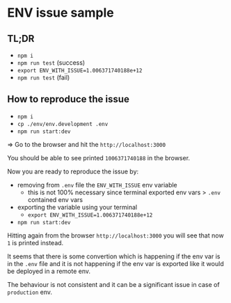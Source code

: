 # ENV issue sample

## TL;DR

- `npm i`
- `npm run test` (success)
- `export ENV_WITH_ISSUE=1.006371740188e+12`
- `npm run test` (fail)

## How to reproduce the issue

- `npm i`
- `cp ./env/env.development .env`
- `npm run start:dev`

=> Go to the browser and hit the `http://localhost:3000`

You should be able to see printed `1006371740188` in the browser.

Now you are ready to reproduce the issue by:

- removing from `.env` file the `ENV_WITH_ISSUE` env variable
  - this is not 100% necessary since terminal exported env vars > `.env` contained env vars
- exporting the variable using your terminal
  - `export ENV_WITH_ISSUE=1.006371740188e+12`
- `npm run start:dev`

Hitting again from the browser `http://localhost:3000` you will see that now `1` is printed instead.

It seems that there is some convertion which is happening if the env var is in the `.env` file and it is not happening if the env var is exported like it would be deployed in a remote env.

The behaviour is not consistent and it can be a significant issue in case of `production` env.
